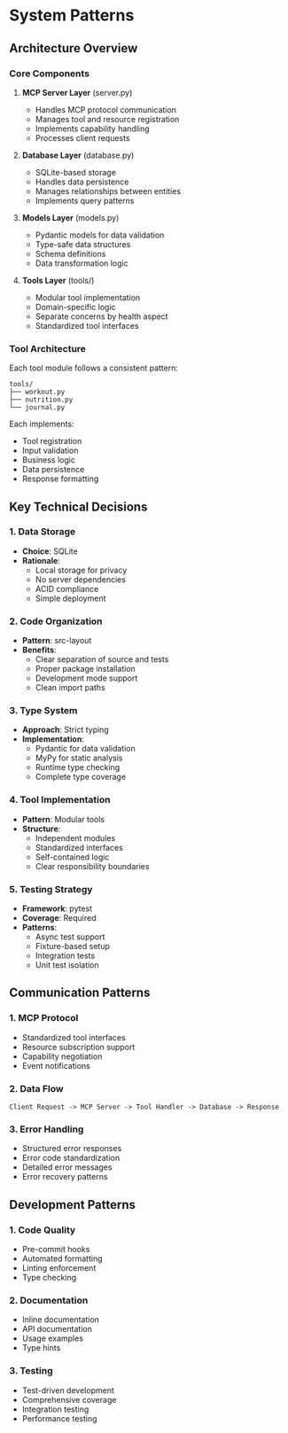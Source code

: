 # System Patterns

## Architecture Overview

### Core Components
1. **MCP Server Layer** (server.py)
   - Handles MCP protocol communication
   - Manages tool and resource registration
   - Implements capability handling
   - Processes client requests

2. **Database Layer** (database.py)
   - SQLite-based storage
   - Handles data persistence
   - Manages relationships between entities
   - Implements query patterns

3. **Models Layer** (models.py)
   - Pydantic models for data validation
   - Type-safe data structures
   - Schema definitions
   - Data transformation logic

4. **Tools Layer** (tools/)
   - Modular tool implementation
   - Domain-specific logic
   - Separate concerns by health aspect
   - Standardized tool interfaces

### Tool Architecture
Each tool module follows a consistent pattern:
```
tools/
├── workout.py
├── nutrition.py
└── journal.py
```

Each implements:
- Tool registration
- Input validation
- Business logic
- Data persistence
- Response formatting

## Key Technical Decisions

### 1. Data Storage
- **Choice**: SQLite
- **Rationale**:
  - Local storage for privacy
  - No server dependencies
  - ACID compliance
  - Simple deployment

### 2. Code Organization
- **Pattern**: src-layout
- **Benefits**:
  - Clear separation of source and tests
  - Proper package installation
  - Development mode support
  - Clean import paths

### 3. Type System
- **Approach**: Strict typing
- **Implementation**:
  - Pydantic for data validation
  - MyPy for static analysis
  - Runtime type checking
  - Complete type coverage

### 4. Tool Implementation
- **Pattern**: Modular tools
- **Structure**:
  - Independent modules
  - Standardized interfaces
  - Self-contained logic
  - Clear responsibility boundaries

### 5. Testing Strategy
- **Framework**: pytest
- **Coverage**: Required
- **Patterns**:
  - Async test support
  - Fixture-based setup
  - Integration tests
  - Unit test isolation

## Communication Patterns

### 1. MCP Protocol
- Standardized tool interfaces
- Resource subscription support
- Capability negotiation
- Event notifications

### 2. Data Flow
```
Client Request -> MCP Server -> Tool Handler -> Database -> Response
```

### 3. Error Handling
- Structured error responses
- Error code standardization
- Detailed error messages
- Error recovery patterns

## Development Patterns

### 1. Code Quality
- Pre-commit hooks
- Automated formatting
- Linting enforcement
- Type checking

### 2. Documentation
- Inline documentation
- API documentation
- Usage examples
- Type hints

### 3. Testing
- Test-driven development
- Comprehensive coverage
- Integration testing
- Performance testing
